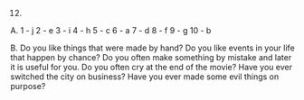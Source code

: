 12.
  A.
    1 - j
    2 - e
    3 - i
    4 - h
    5 - c
    6 - a
    7 - d
    8 - f
    9 - g
    10 - b

  B.
    Do you like things that were made by hand?
    Do you like events in your life that happen by chance?
    Do you often make something by mistake and later it is useful for you.
    Do you often cry at the end of the movie?
    Have you ever switched the city on business?
    Have you ever made some evil things on purpose?
